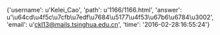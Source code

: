 {'username': u'Kelei_Cao', 'path': u'1166/1166.html', 'answer': u'\u64cd\u4f5c\u7cfb\u7edf\u7684\u5177\u4f53\u67b6\u6784\u3002', 'email': u'ckl13@mails.tsinghua.edu.cn', 'time': '2016-02-28:16:55:24'}